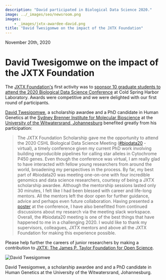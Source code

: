 ```yaml
---
description: "David participated in Biological Data Science 2020."
image: ../_images/seo/newsroom.png
images:
    - _images/jxtx-awardee-david.png
title: "David Twesigomwe on the impact of the JXTX Foundation"
---
```


<GridTres>

<GridItemArticle>

<Date>November 20th, 2020</Date>

# David Twesigomwe on the impact of the JXTX Foundation

The [JXTX Foundation's][1] first activity was to [sponsor 10 graduate students to attend the 2020 Biological Data Science Conference][2] at Cold Spring Harbor Laboratory. Awards were competitive and we were delighted with our first round of participants.

[David Twesigomwe][3], a scholarship awardee and a PhD candidate in Human Genetics at the [Sydney Brenner Institute for Molecular Bioscience][4] at the [University of the Witwatersrand, Johannesburg][5] benefited greatly from his participation:

> The JXTX Foundation Scholarship gave me the opportunity to attend the 2020 CSHL Biological Data Science Meeting ([#biodata20][6] - virtual), a timely conference given my current PhD work involving building reproducible pipelines for calling star alleles in Cytochrome P450 genes. Even though the conference was virtual, I am really glad to have interacted with fellow young researchers from around the world, broadening my perspectives in the process. By far, my best part of #biodata20 was meeting one-on-one with four incredible genomics and data science researchers, courtesy of being a JXTX scholarship awardee. Although the mentorship sessions lasted only 30 minutes, I felt like I had been blessed with career and life-long mentors. All the mentors left the door open for further guidance, advice and perhaps even future collaboration. Having presented a [poster][7] at the conference, I have also benefitted from continued discussions about my research via the meeting slack workspace. Overall, the #biodata20 meeting is one of the best things that have happened to me in a challenging 2020. I would like to thank my supervisors, colleagues, JXTX mentors and above all the JXTX Foundation for making this experience possible.

Please help further the careers of junior researchers by making a contribution to [JXTX: The James P. Taylor Foundation for Open Science][1].

</GridItemArticle>

<GridItemArticle>

<Image alt="David Twesigomwe" image={props.images[0]}></Image>
<figcaption>David Twesigomwe, a scholarship awardee and and a PhD candidate in Human Genetics at the University of the Witwatersrand, Johannesburg.</figcaption>

</GridItemArticle>

</GridTres>

[1]: /about
[2]: /news/2020-10-jxtx-awardees/
[3]: https://about.me/twesidave
[4]: https://www.wits.ac.za/research/sbimb/
[5]: https://www.wits.ac.za/
[6]: https://meetings.cshl.edu/meetings.aspx?meet=data&year=20
[7]: /
